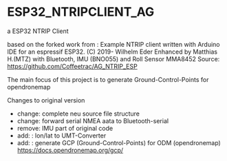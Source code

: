 # ESP32_NTRIPCLIENT_AG
a ESP32 NTRIP Client 

based on the forked work from :
Example NTRIP client written with Arduino IDE for an espressif ESP32. (C) 2019- Wilhelm Eder
Enhanced by Matthias H.(MTZ) with Bluetooth, IMU (BNO055) and Roll Sensor MMA8452
Source: https://github.com/Coffeetrac/AG_NTRIP_ESP

The main focus of this project is to generate Ground-Control-Points for opendronemap

Changes to original version
- change: complete neu source file structure
- change: forward serial NMEA aata to Bluetooth-serial
- remove: IMU part of original code
- add:  : lon/lat to UMT-Converter
- add:  : generate GCP (Ground-Control-Points) for ODM (opendronemap) https://docs.opendronemap.org/gcp/


